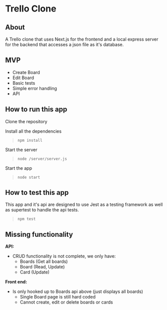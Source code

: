 # Trello Clone

## About

A Trello clone that uses Next.js for the frontend and a local express server for the backend that accesses a json file as it's database.

## MVP

- Create Board
- Edit Board
- Basic tests
- Simple error handling
- API

## How to run this app

Clone the repository

Install all the dependencies

> <code>npm install</code>

Start the server

> <code>node /server/server.js</code>

Start the app

> <code>node start</code>

## How to test this app

This app and it's api are designed to use Jest as a testing framework as well as supertest to handle the api tests.

> <code>npm test</code>

## Missing functionality

<strong>API:</strong>

- CRUD functionality is not complete, we only have:
  - Boards (Get all boards)
  - Board (Read, Update)
  - Card (Update)

<strong>Front end:</strong>

- Is only hooked up to Boards api above (just displays all boards)
  - Single Board page is still hard coded
  - Cannot create, edit or delete boards or cards
